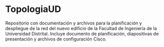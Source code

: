 # TopologiaUD
Repositorio con documentación y archivos para la planificación y despliegue de la red del nuevo edificio de la Facultad de Ingeniería de la Universidad Distrital. Incluye documento de planificación, diapositivas de presentación y archivos de configuración Cisco.
